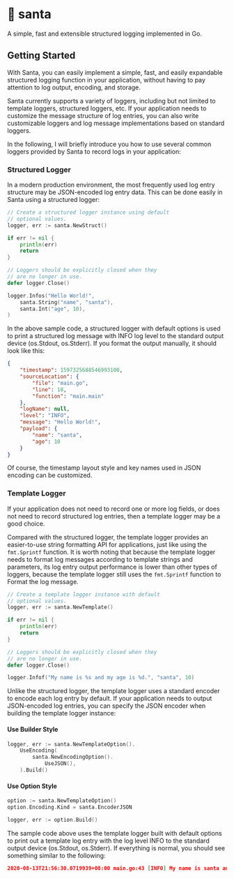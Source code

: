 # :santa: santa
A simple, fast and extensible structured logging implemented in Go.

## Getting Started
With Santa, you can easily implement a simple, fast, and easily expandable structured logging function in your application, without having to pay attention to log output, encoding, and storage.

Santa currently supports a variety of loggers, including but not limited to template loggers, structured loggers, etc. If your application needs to customize the message structure of log entries, you can also write customizable loggers and log message implementations based on standard loggers.

In the following, I will briefly introduce you how to use several common loggers provided by Santa to record logs in your application:

### Structured Logger
In a modern production environment, the most frequently used log entry structure may be JSON-encoded log entry data. This can be done easily in Santa using a structured logger:

```go
// Create a structured logger instance using default
// optional values.
logger, err := santa.NewStruct()

if err != nil {
    println(err)
    return
}

// Loggers should be explicitly closed when they
// are no longer in use.
defer logger.Close()

logger.Infos("Hello World!",
    santa.String("name", "santa"),
    santa.Int("age", 10),
)
```

In the above sample code, a structured logger with default options is used to print a structured log message with INFO log level to the standard output device (os.Stdout, os.Stderr). If you format the output manually, it should look like this:

```json
{
    "timestamp": 1597325688546993100,
    "sourceLocation": {
        "file": "main.go",
        "line": 18,
        "function": "main.main"
    },
    "logName": null,
    "level": "INFO",
    "message": "Hello World!",
    "payload": {
        "name": "santa",
        "age": 10
    }
}
```

Of course, the timestamp layout style and key names used in JSON encoding can be customized.

### Template Logger
If your application does not need to record one or more log fields, or does not need to record structured log entries, then a template logger may be a good choice.

Compared with the structured logger, the template logger provides an easier-to-use string formatting API for applications, just like using the `fmt.Sprintf` function. It is worth noting that because the template logger needs to format log messages according to template strings and parameters, its log entry output performance is lower than other types of loggers, because the template logger still uses the `fmt.Sprintf` function to Format the log message.

```go
// Create a template logger instance with default
// optional values.
logger, err := santa.NewTemplate()

if err != nil {
    println(err)
    return
}

// Loggers should be explicitly closed when they
// are no longer in use.
defer logger.Close()

logger.Infof("My name is %s and my age is %d.", "santa", 10)
```

Unlike the structured logger, the template logger uses a standard encoder to encode each log entry by default. If your application needs to output JSON-encoded log entries, you can specify the JSON encoder when building the template logger instance:

#### Use Builder Style

```go
logger, err := santa.NewTemplateOption().
	UseEncoding(
		santa.NewEncodingOption().
			UseJSON(),
    ).Build()
```

#### Use Option Style

```go
option := santa.NewTemplateOption()
option.Encoding.Kind = santa.EncoderJSON

logger, err := option.Build()
```

The sample code above uses the template logger built with default options to print out a template log entry with the log level INFO to the standard output device (os.Stdout, os.Stderr). If everything is normal, you should see something similar to the following:

```json
2020-08-13T21:56:30.0719939+08:00 main.go:43 [INFO] My name is santa and my age is 10.
```
